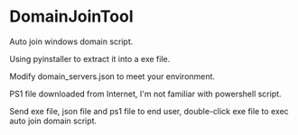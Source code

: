# DomainJoinTool
Auto join windows domain script.

Using pyinstaller to extract it into a exe file.

Modify domain_servers.json to meet your environment.

PS1 file downloaded from Internet, I'm not familiar with powershell script.

Send exe file, json file and ps1 file to end user, double-click exe file to exec auto join domain script.
